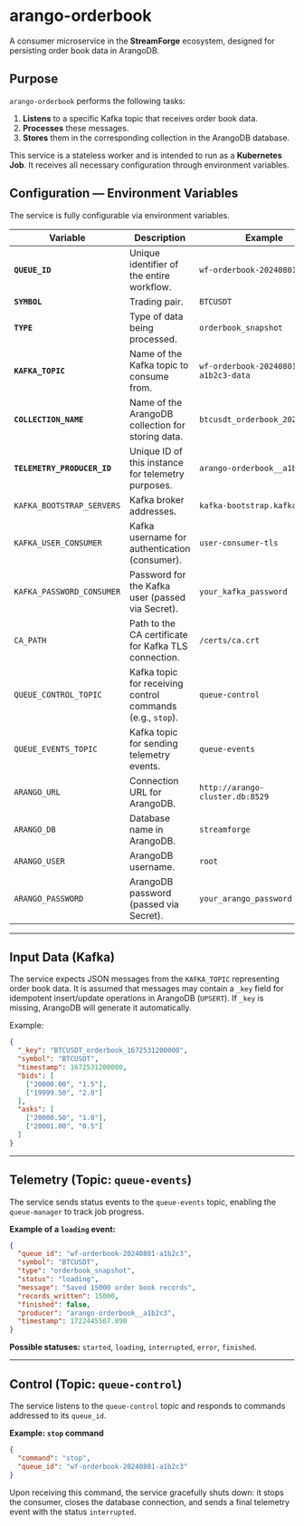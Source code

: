 # arango-orderbook

A consumer microservice in the **StreamForge** ecosystem, designed for persisting order book data in ArangoDB.

## Purpose

`arango-orderbook` performs the following tasks:

1. **Listens** to a specific Kafka topic that receives order book data.
2. **Processes** these messages.
3. **Stores** them in the corresponding collection in the ArangoDB database.

This service is a stateless worker and is intended to run as a **Kubernetes Job**.
It receives all necessary configuration through environment variables.

## Configuration — Environment Variables

The service is fully configurable via environment variables.

| Variable                    | Description                                                | Example                             |
| --------------------------- | ---------------------------------------------------------- | ----------------------------------- |
| **`QUEUE_ID`**              | Unique identifier of the entire workflow.                  | `wf-orderbook-20240801-a1b2c3`      |
| **`SYMBOL`**                | Trading pair.                                              | `BTCUSDT`                           |
| **`TYPE`**                  | Type of data being processed.                              | `orderbook_snapshot`                |
| **`KAFKA_TOPIC`**           | Name of the Kafka topic to consume from.                   | `wf-orderbook-20240801-a1b2c3-data` |
| **`COLLECTION_NAME`**       | Name of the ArangoDB collection for storing data.          | `btcusdt_orderbook_2024_08_01`      |
| **`TELEMETRY_PRODUCER_ID`** | Unique ID of this instance for telemetry purposes.         | `arango-orderbook__a1b2c3`          |
| `KAFKA_BOOTSTRAP_SERVERS`   | Kafka broker addresses.                                    | `kafka-bootstrap.kafka:9093`        |
| `KAFKA_USER_CONSUMER`       | Kafka username for authentication (consumer).              | `user-consumer-tls`                 |
| `KAFKA_PASSWORD_CONSUMER`   | Password for the Kafka user (passed via Secret).           | `your_kafka_password`               |
| `CA_PATH`                   | Path to the CA certificate for Kafka TLS connection.       | `/certs/ca.crt`                     |
| `QUEUE_CONTROL_TOPIC`       | Kafka topic for receiving control commands (e.g., `stop`). | `queue-control`                     |
| `QUEUE_EVENTS_TOPIC`        | Kafka topic for sending telemetry events.                  | `queue-events`                      |
| `ARANGO_URL`                | Connection URL for ArangoDB.                               | `http://arango-cluster.db:8529`     |
| `ARANGO_DB`                 | Database name in ArangoDB.                                 | `streamforge`                       |
| `ARANGO_USER`               | ArangoDB username.                                         | `root`                              |
| `ARANGO_PASSWORD`           | ArangoDB password (passed via Secret).                     | `your_arango_password`              |

---

## Input Data (Kafka)

The service expects JSON messages from the `KAFKA_TOPIC` representing order book data.
It is assumed that messages may contain a `_key` field for idempotent insert/update operations in ArangoDB (`UPSERT`).
If `_key` is missing, ArangoDB will generate it automatically.

Example:

```json
{
  "_key": "BTCUSDT_orderbook_1672531200000",
  "symbol": "BTCUSDT",
  "timestamp": 1672531200000,
  "bids": [
    ["20000.00", "1.5"],
    ["19999.50", "2.0"]
  ],
  "asks": [
    ["20000.50", "1.0"],
    ["20001.00", "0.5"]
  ]
}
```

---

## Telemetry (Topic: `queue-events`)

The service sends status events to the `queue-events` topic, enabling the `queue-manager` to track job progress.

**Example of a `loading` event:**

```json
{
  "queue_id": "wf-orderbook-20240801-a1b2c3",
  "symbol": "BTCUSDT",
  "type": "orderbook_snapshot",
  "status": "loading",
  "message": "Saved 15000 order book records",
  "records_written": 15000,
  "finished": false,
  "producer": "arango-orderbook__a1b2c3",
  "timestamp": 1722445567.890
}
```

**Possible statuses:** `started`, `loading`, `interrupted`, `error`, `finished`.

---

## Control (Topic: `queue-control`)

The service listens to the `queue-control` topic and responds to commands addressed to its `queue_id`.

**Example: `stop` command**

```json
{
  "command": "stop",
  "queue_id": "wf-orderbook-20240801-a1b2c3"
}
```

Upon receiving this command, the service gracefully shuts down:
it stops the consumer, closes the database connection, and sends a final telemetry event with the status `interrupted`.

